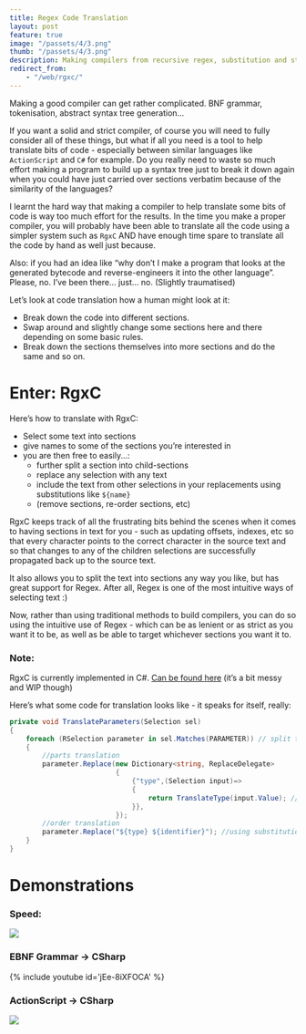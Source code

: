 ```yaml
---
title: Regex Code Translation
layout: post
feature: true
image: "/passets/4/3.png"
thumb: "/passets/4/3.png"
description: Making compilers from recursive regex, substitution and string manipulation.
redirect_from:
    - "/web/rgxc/"
---
```


Making a good compiler can get rather complicated. BNF grammar, tokenisation, abstract syntax tree generation...

If you want a solid and strict compiler, of course you will need to fully consider all of these things, but what if all you need is a tool to help translate bits of code - especially between similar languages like `ActionScript` and `C#` for example. Do you really need to waste so much effort making a program to build up a syntax tree just to break it down again when you could have just carried over sections verbatim because of the similarity of the languages?

I learnt the hard way that making a compiler to help translate some bits of code is way too much effort for the results. In the time you make a proper compiler, you will probably have been able to translate all the code using a simpler system such as `RgxC` AND have enough time spare to translate all the code by hand as well just because.

Also: if you had an idea like “why don’t I make a program that looks at the generated bytecode and reverse-engineers it into the other language”. Please, no. I’ve been there... just... no. (Slightly traumatised)

Let’s look at code translation how a human might look at it: 

- Break down the code into different sections.
- Swap around and slightly change some sections here and there depending on some basic rules.
- Break down the sections themselves into more sections and do the same and so on.

# Enter: RgxC

Here’s how to translate with RgxC:

- Select some text into sections
- give names to some of the sections you’re interested in
- you are then free to easily...:
  - further split a section into child-sections
  - replace any selection with any text
  - include the text from other selections in your replacements using substitutions like `${name}`
  - (remove sections, re-order sections, etc)

RgxC keeps track of all the frustrating bits behind the scenes when it comes to having sections in text for you - such as updating offsets, indexes, etc so that every character points to the correct character in the source text and so that changes to any of the children selections are successfully propagated back up to the source text.

It also allows you to split the text into sections any way you like, but has great support for Regex. After all, Regex is one of the most intuitive ways of selecting text :)

Now, rather than using traditional methods to build compilers, you can do so using the intuitive use of Regex - which can be as lenient or as strict as you want it to be, as well as be able to target whichever sections you want it to.

### Note:

RgxC is currently implemented in C#. [Can be found here](https://github.com/pixelchai/RgxC) (it’s a bit messy and WIP though)

Here’s what some code for translation looks like - it speaks for itself, really:

```csharp
private void TranslateParameters(Selection sel)
{
    foreach (RSelection parameter in sel.Matches(PARAMETER)) // split the selection 'sel' into further selections - 'parameter's
    {
        //parts translation
        parameter.Replace(new Dictionary<string, ReplaceDelegate>
                          {
                              {"type",(Selection input)=>
                              {
                                  return TranslateType(input.Value); //replace the sub-selection 'type' of 'parameter'
                              }},
                          });
        //order translation
        parameter.Replace("${type} ${identifier}"); //using substitution to order around selections
    }
}
```

# Demonstrations

### Speed:

![](/passets/4/speed.gif)

### EBNF Grammar -> CSharp

{% include youtube id='jEe-8iXFOCA' %}

### ActionScript -> CSharp

![](/passets/4/demo1.gif)